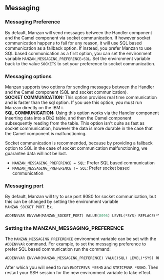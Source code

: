 ## Messaging

### Messaging Preference

By default, Manzan will send messages between the Handler component and the Camel component via socket communication. If however socket communication happens to fail for any reason, it will use SQL based communication as a fallback option. If instead, you prefer Manzan to use SQL based communication as a first option, you can set the environment variable `MANZAN_MESSAGING_PREFERENCE=SQL`. Set the environment variable back to the value `SOCKETS` to set your preference to socket communication.

### Messaging options
Manzan supports two options for sending messages between the Handler and the Camel component (SQL and socket communication).\
**SOCKET COMMUNICATION:** This option provides real time communication and is faster than the sql option. If you use this option, you must run Manzan directly on the IBM i.\
**SQL COMMUNICATION:** Using this option works via the Handler component inserting data into a Db2 table, and then the Camel component subsequently reading from the table. This option isn't quite as fast as socket communication, however the data is more durable in the case that the Camel component is malfunctioning. 

Socket communication is recommended, because by providing a fallback option to SQL in the case of socket communication malfunctioning, we guarantee data will not be lost.

* `MANZAN_MESSAGING_PREFERENCE = SQL`: Prefer SQL based communication
* `MANZAN_MESSAGING_PREFERENCE != SQL`: Prefer socket based communication

### Messaging port
By default, Manzan will try to use port 8080 for socket communication, but this can be changed by setting the environment variable `MANZAN_SOCKET_PORT`. Ex. 
```cl
ADDENVVAR ENVVAR(MANZAN_SOCKET_PORT) VALUE(8096) LEVEL(*SYS) REPLACE(*YES)
```

### Setting the MANZAN_MESSAGING_PREFERENCE

The `MANZAN_MESSAGING_PREFERENCE` environment variable can be set with the `ADDENVVAR` command. For example, to set the messaging preference to prefer SQL based communication run the command:

```cl
ADDENVVAR ENVVAR(MANZAN_MESSAGING_PREFERENCE) VALUE(SQL) LEVEL(*SYS) REPLACE(*YES)
```

After which you will need to run `ENDTCPSVR *SSHD` and `STRTCPSVR *SSHD`. Then restart your SSH session for the new environment variable to take effect.